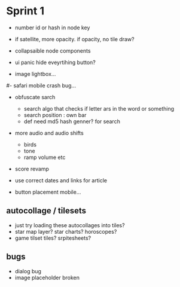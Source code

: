 # Sprint 1

- number id or hash in node key

- if satellite, more opacity. if opacity, no tile draw?

- collapsaible node components
- ui panic hide eveyrtihing button?
- image lightbox...

#- safari mobile crash bug...

- obfuscate sarch

  - search algo that checks if letter ars in the word or something
  - search position : own bar
  - def need md5 hash genner? for search

- more audio and audio shifts

  - birds
  - tone
  - ramp volume etc

- score revamp

- use correct dates and links for article

- button placement mobile...

## autocollage / tilesets

- just try loading these autocollages into tiles?
- star map layer? star charts? horoscopes?
- game tilset tiles? srpitesheets?

## bugs

- dialog bug
- image placeholder broken
